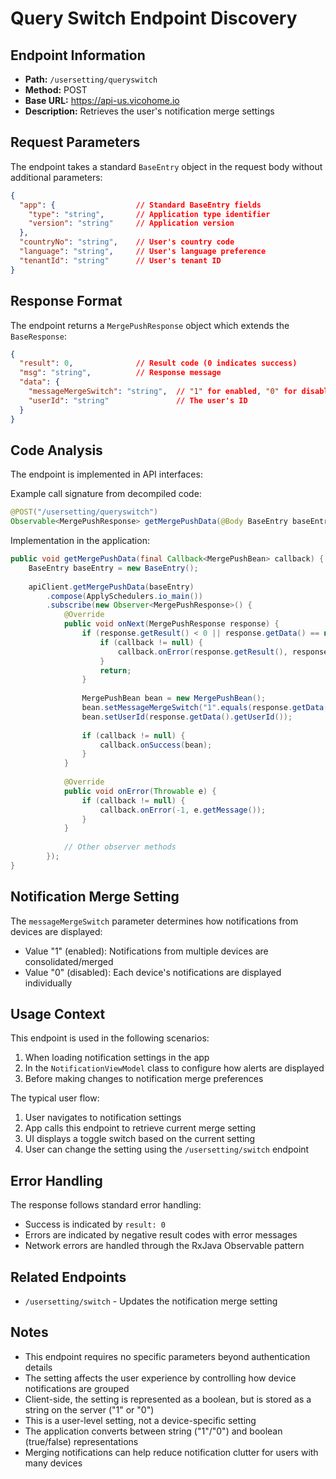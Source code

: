 # Query Switch Endpoint Discovery

## Endpoint Information
- **Path:** `/usersetting/queryswitch`
- **Method:** POST
- **Base URL:** https://api-us.vicohome.io
- **Description:** Retrieves the user's notification merge settings

## Request Parameters
The endpoint takes a standard `BaseEntry` object in the request body without additional parameters:

```json
{
  "app": {                  // Standard BaseEntry fields
    "type": "string",       // Application type identifier
    "version": "string"     // Application version
  },
  "countryNo": "string",    // User's country code
  "language": "string",     // User's language preference 
  "tenantId": "string"      // User's tenant ID
}
```

## Response Format
The endpoint returns a `MergePushResponse` object which extends the `BaseResponse`:

```json
{
  "result": 0,              // Result code (0 indicates success)
  "msg": "string",          // Response message
  "data": {
    "messageMergeSwitch": "string",  // "1" for enabled, "0" for disabled
    "userId": "string"               // The user's ID
  }
}
```

## Code Analysis
The endpoint is implemented in API interfaces:

Example call signature from decompiled code:
```java
@POST("/usersetting/queryswitch")
Observable<MergePushResponse> getMergePushData(@Body BaseEntry baseEntry);
```

Implementation in the application:
```java
public void getMergePushData(final Callback<MergePushBean> callback) {
    BaseEntry baseEntry = new BaseEntry();
    
    apiClient.getMergePushData(baseEntry)
        .compose(ApplySchedulers.io_main())
        .subscribe(new Observer<MergePushResponse>() {
            @Override
            public void onNext(MergePushResponse response) {
                if (response.getResult() < 0 || response.getData() == null) {
                    if (callback != null) {
                        callback.onError(response.getResult(), response.getMsg());
                    }
                    return;
                }
                
                MergePushBean bean = new MergePushBean();
                bean.setMessageMergeSwitch("1".equals(response.getData().getMessageMergeSwitch()));
                bean.setUserId(response.getData().getUserId());
                
                if (callback != null) {
                    callback.onSuccess(bean);
                }
            }
            
            @Override
            public void onError(Throwable e) {
                if (callback != null) {
                    callback.onError(-1, e.getMessage());
                }
            }
            
            // Other observer methods
        });
}
```

## Notification Merge Setting
The `messageMergeSwitch` parameter determines how notifications from devices are displayed:
- Value "1" (enabled): Notifications from multiple devices are consolidated/merged
- Value "0" (disabled): Each device's notifications are displayed individually

## Usage Context
This endpoint is used in the following scenarios:
1. When loading notification settings in the app
2. In the `NotificationViewModel` class to configure how alerts are displayed
3. Before making changes to notification merge preferences

The typical user flow:
1. User navigates to notification settings
2. App calls this endpoint to retrieve current merge setting
3. UI displays a toggle switch based on the current setting
4. User can change the setting using the `/usersetting/switch` endpoint

## Error Handling
The response follows standard error handling:
- Success is indicated by `result: 0`
- Errors are indicated by negative result codes with error messages
- Network errors are handled through the RxJava Observable pattern

## Related Endpoints
- `/usersetting/switch` - Updates the notification merge setting

## Notes
- This endpoint requires no specific parameters beyond authentication details
- The setting affects the user experience by controlling how device notifications are grouped
- Client-side, the setting is represented as a boolean, but is stored as a string on the server ("1" or "0")
- This is a user-level setting, not a device-specific setting
- The application converts between string ("1"/"0") and boolean (true/false) representations
- Merging notifications can help reduce notification clutter for users with many devices